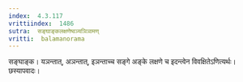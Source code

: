 ```yaml
---
index:  4.3.117
vrittiindex:  1486
sutra:  सङ्घाङ्कलक्षणेष्वञ्यञिञामण्
vritti:  balamanorama 
---
```


सङ्घाङ्क। यञन्तात्, अञन्तात्, इञन्ताच्च सङ्गे अङ्के लक्षणे च इदन्त्वेन विवक्षितेऽणित्यर्थः। छस्यापवादः। 

